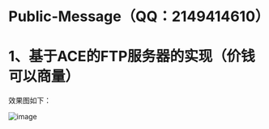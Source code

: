 # Public-Message（QQ：2149414610）

# 1、基于ACE的FTP服务器的实现（价钱可以商量）

效果图如下：

![image](https://github.com/user-attachments/assets/0dd77892-17c6-48db-ae08-ec2ec7c108fa)


